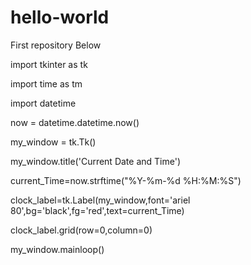# hello-world
First repository Below


import tkinter as tk

import time as tm

import datetime

now = datetime.datetime.now()

my_window = tk.Tk()

my_window.title('Current Date and Time')

current_Time=now.strftime("%Y-%m-%d %H:%M:%S")

clock_label=tk.Label(my_window,font='ariel 80',bg='black',fg='red',text=current_Time)

clock_label.grid(row=0,column=0)

my_window.mainloop()
